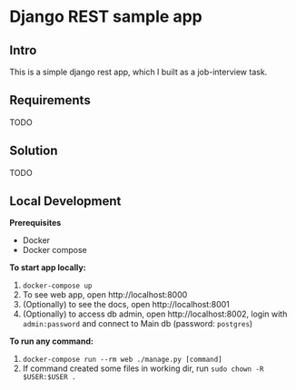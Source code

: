 # Django REST sample app

## Intro

This is a simple django rest app, which I built as a job-interview task.

## Requirements

TODO

## Solution

TODO

## Local Development

**Prerequisites**

- Docker
- Docker compose

**To start app locally:**

1. `docker-compose up`
2. To see web app, open http://localhost:8000
3. (Optionally) to see the docs, open http://localhost:8001
4. (Optionally) to access db admin, open http://localhost:8002, login with `admin:password` and connect to Main db (password: `postgres`)

**To run any command:**

1. `docker-compose run --rm web ./manage.py [command]`
2. If command created some files in working dir, run `sudo chown -R $USER:$USER .`
